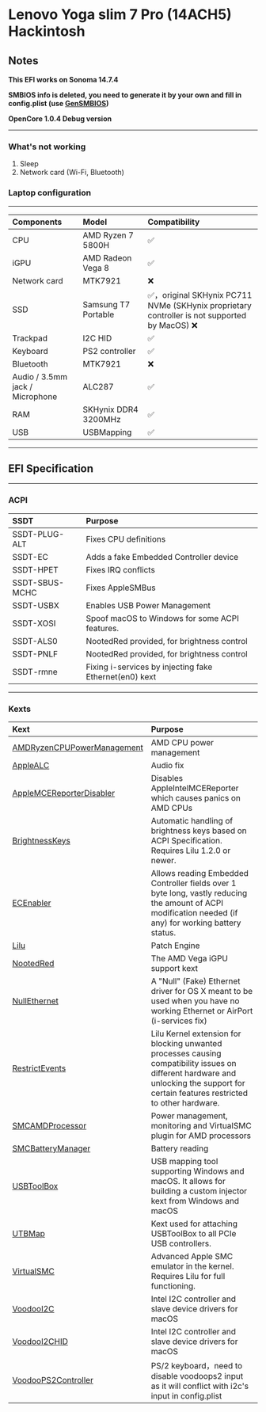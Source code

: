 # Lenovo Yoga slim 7 Pro (14ACH5) Hackintosh

## Notes

**This EFI works on Sonoma 14.7.4**

**SMBIOS info is deleted, you need to generate it by your own and fill in config.plist (use [GenSMBIOS](https://github.com/corpnewt/GenSMBIOS))**

**OpenCore 1.0.4 Debug version**

---
### What's not working
1. Sleep
2. Network card (Wi-Fi, Bluetooth)

### Laptop configuration

---
| Components                      | Model                | Compatibility                                                                              |
|:--------------------------------|:---------------------|:-------------------------------------------------------------------------------------------|
| CPU                             | AMD Ryzen 7 5800H    | ✅                                                                                          |
| iGPU                            | AMD Radeon Vega 8    | ✅                                                                                          |
| Network card                    | MTK7921              | ❌️                                                                                         |
| SSD                             | Samsung T7 Portable  | ✅，original SKHynix PC711 NVMe (SKHynix proprietary controller is not supported by MacOS) ❌ |
| Trackpad                        | I2C HID              | ✅                                                                                          |
| Keyboard                        | PS2 controller       | ✅                                                                                          |
| Bluetooth                       | MTK7921              | ❌                                                                                          |
| Audio / 3.5mm jack / Microphone | ALC287               | ✅                                                                                          |
| RAM                             | SKHynix DDR4 3200MHz | ✅                                                                                          |
| USB                             | USBMapping           | ✅                                                                                          |

---
## EFI Specification

---
### ACPI
| SSDT           | Purpose                                                |
|:---------------|:-------------------------------------------------------|
| SSDT-PLUG-ALT  | Fixes CPU definitions                                  |
| SSDT-EC        | Adds a fake Embedded Controller device                 |
| SSDT-HPET      | Fixes IRQ conflicts                                    |
| SSDT-SBUS-MCHC | Fixes AppleSMBus                                       |
| SSDT-USBX      | Enables USB Power Management                           |
| SSDT-XOSI      | Spoof macOS to Windows for some ACPI features.         |
| SSDT-ALS0      | NootedRed provided, for brightness control             |
| SSDT-PNLF      | NootedRed provided, for brightness control             |
| SSDT-rmne      | Fixing i-services by injecting fake Ethernet(en0) kext |


---
### Kexts
| Kext                                                                                                                  | Purpose                                                                                                                                                                               |
|:----------------------------------------------------------------------------------------------------------------------|:--------------------------------------------------------------------------------------------------------------------------------------------------------------------------------------|
| [AMDRyzenCPUPowerManagement](https://github.com/trulyspinach/SMCAMDProcessor)                                         | AMD CPU power management                                                                                                                                                              |
| [AppleALC](https://github.com/acidanthera/AppleALC)                                                                   | Audio fix                                                                                                                                                                             |
| [AppleMCEReporterDisabler](https://github.com/acidanthera/bugtracker/files/3703498/AppleMCEReporterDisabler.kext.zip) | Disables AppleIntelMCEReporter which causes panics on AMD CPUs                                                                                                                        |
| [BrightnessKeys](https://github.com/acidanthera/BrightnessKeys)                                                       | Automatic handling of brightness keys based on ACPI Specification. Requires Lilu 1.2.0 or newer.                                                                                      |
| [ECEnabler](https://github.com/1Revenger1/ECEnabler)                                                                  | Allows reading Embedded Controller fields over 1 byte long, vastly reducing the amount of ACPI modification needed (if any) for working battery status.                               |
| [Lilu](https://github.com/acidanthera/Lilu)                                                                           | Patch Engine                                                                                                                                                                          |
| [NootedRed](https://github.com/ChefKissInc/NootedRed)                                                                 | The AMD Vega iGPU support kext                                                                                                                                                        |
| [NullEthernet](https://github.com/RehabMan/OS-X-Null-Ethernet)                                                        | A "Null" (Fake) Ethernet driver for OS X meant to be used when you have no working Ethernet or AirPort (i-services fix)                                                               |
| [RestrictEvents](https://github.com/acidanthera/RestrictEvents)                                                       | Lilu Kernel extension for blocking unwanted processes causing compatibility issues on different hardware and unlocking the support for certain features restricted to other hardware. |
| [SMCAMDProcessor](https://github.com/trulyspinach/SMCAMDProcessor)                                                    | Power management, monitoring and VirtualSMC plugin for AMD processors                                                                                                                 |
| [SMCBatteryManager](https://github.com/acidanthera/VirtualSMC)                                                        | Battery reading                                                                                                                                                                       |
| [USBToolBox](https://github.com/USBToolBox/tool)                                                                      | USB mapping tool supporting Windows and macOS. It allows for building a custom injector kext from Windows and macOS                                                                   |
| [UTBMap](https://github.com/USBToolBox/tool)                                                                          | Kext used for attaching USBToolBox to all PCIe USB controllers.                                                                                                                       |
| [VirtualSMC](https://github.com/acidanthera/VirtualSMC)                                                               | Advanced Apple SMC emulator in the kernel. Requires Lilu for full functioning.                                                                                                        |
| [VoodooI2C](https://github.com/VoodooI2C/VoodooI2C)                                                                   | Intel I2C controller and slave device drivers for macOS                                                                                                                               |
| [VoodooI2CHID](https://github.com/VoodooI2C/VoodooI2C)                                                                | Intel I2C controller and slave device drivers for macOS                                                                                                                               |
| [VoodooPS2Controller](https://github.com/acidanthera/VoodooPS2)                                                       | PS/2 keyboard，need to disable voodoops2 input as it will conflict with i2c's input in config.plist                                                                                    |

